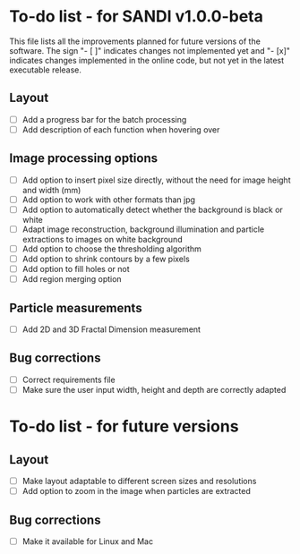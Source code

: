 # To-do list - for SANDI v1.0.0-beta

This file lists all the improvements planned for future versions of the software. The sign "- [ ]" indicates changes not implemented yet and "- [x]" indicates changes implemented in the online code, but not yet in the latest executable release.

## Layout
- [ ] Add a progress bar for the batch processing
- [ ] Add description of each function when hovering over

## Image processing options
- [ ] Add option to insert pixel size directly, without the need for image height and width (mm)
- [ ] Add option to work with other formats than jpg
- [ ] Add option to automatically detect whether the background is black or white
- [ ] Adapt image reconstruction, background illumination and particle extractions to images on white background
- [ ] Add option to choose the thresholding algorithm
- [ ] Add option to shrink contours by a few pixels
- [ ] Add option to fill holes or not
- [ ] Add region merging option

## Particle measurements
- [ ] Add 2D and 3D Fractal Dimension measurement

## Bug corrections
- [ ] Correct requirements file
- [ ] Make sure the user input width, height and depth are correctly adapted

# To-do list - for future versions

## Layout
- [ ] Make layout adaptable to different screen sizes and resolutions
- [ ] Add option to zoom in the image when particles are extracted

## Bug corrections
- [ ] Make it available for Linux and Mac
